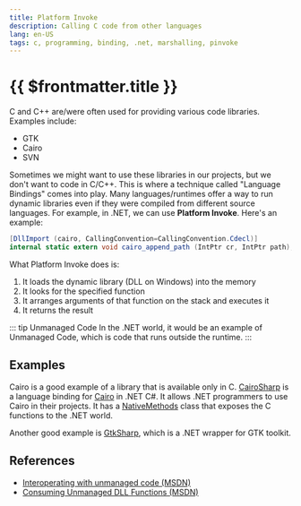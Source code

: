 ```yaml
---
title: Platform Invoke
description: Calling C code from other languages
lang: en-US
tags: c, programming, binding, .net, marshalling, pinvoke
---
```


# {{ $frontmatter.title }}

C and C++ are/were often used for providing various code libraries. Examples include:

- GTK
- Cairo
- SVN

Sometimes we might want to use these libraries in our projects, but we don't
want to code in C/C++. This is where a technique called "Language Bindings"
comes into play. Many languages/runtimes offer a way to run dynamic libraries
even if they were compiled from different source languages. For example, in
.NET, we can use **Platform Invoke**. Here's an example:

```cs
[DllImport (cairo, CallingConvention=CallingConvention.Cdecl)]
internal static extern void cairo_append_path (IntPtr cr, IntPtr path);
```

What Platform Invoke does is:

1. It loads the dynamic library (DLL on Windows) into the memory
2. It looks for the specified function
3. It arranges arguments of that function on the stack and executes it
4. It returns the result

::: tip Unmanaged Code
In the .NET world, it would be an example of Unmanaged Code, which is code
that runs outside the runtime.
:::

## Examples

Cairo is a good example of a library that is available only in C.
[CairoSharp](https://github.com/zwcloud/CairoSharp) is a language binding for
[Cairo](https://www.cairographics.org/bindings/) in .NET C#. It allows .NET
programmers to use Cairo in their projects. It has a
[NativeMethods](https://github.com/zwcloud/CairoSharp/blob/HEAD/source/CairoSharp/NativeMethods.cs)
class that exposes the C functions to the .NET world.

Another good example is [GtkSharp](https://github.com/GtkSharp/GtkSharp), which
is a .NET wrapper for GTK toolkit.

## References

- [Interoperating with unmanaged code
(MSDN)](https://docs.microsoft.com/en-us/dotnet/framework/interop/)
- [Consuming Unmanaged DLL Functions
  (MSDN)](https://docs.microsoft.com/en-us/dotnet/framework/interop/consuming-unmanaged-dll-functions)